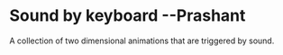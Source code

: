 Sound by keyboard --Prashant
==================

A collection of two dimensional animations that are triggered by sound.

